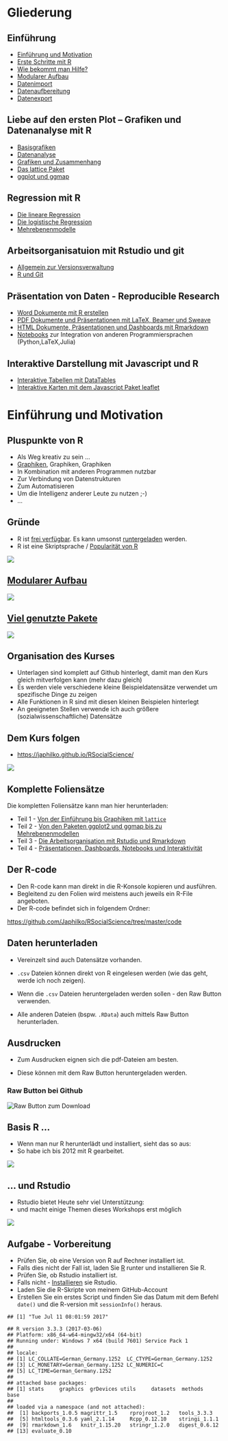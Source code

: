 Gliederung
==========

Einführung
----------

-   [Einführung und
    Motivation](https://japhilko.github.io/RSocialScience/intro/)
-   [Erste Schritte mit
    R](https://japhilko.github.io/RSocialScience/ersteSchritte)
-   [Wie bekommt man
    Hilfe?](https://japhilko.github.io/RSocialScience/hilfe/)
-   [Modularer
    Aufbau](https://japhilko.github.io/RSocialScience/Rmodular/)
-   [Datenimport](https://japhilko.github.io/RSocialScience/import/)
-   [Datenaufbereitung](https://japhilko.github.io/RSocialScience/Datenaufbereitung)
-   [Datenexport](https://japhilko.github.io/RSocialScience/export/)

Liebe auf den ersten Plot – Grafiken und Datenanalyse mit R
-----------------------------------------------------------

-   [Basisgrafiken](https://japhilko.github.io/RSocialScience/simpleGraphics/)
-   [Datenanalyse](https://japhilko.github.io/RSocialScience/Datenanalyse)
-   [Grafiken und
    Zusammenhang](https://japhilko.github.io/RSocialScience/multidimensional)
-   [Das lattice
    Paket](https://japhilko.github.io/RSocialScience/lattice)  
-   [ggplot und ggmap](https://japhilko.github.io/RSocialScience/ggplot)

Regression mit R
----------------

-   [Die lineare
    Regression](https://japhilko.github.io/RSocialScience/linreg)  
-   [Die logistische
    Regression](https://japhilko.github.io/RSocialScience/logreg)  
-   [Mehrebenenmodelle](https://japhilko.github.io/RSocialScience/multilevel/)

Arbeitsorganisatuion mit Rstudio und git
----------------------------------------

-   [Allgemein zur
    Versionsverwaltung](https://japhilko.github.io/RSocialScience/Versionsverwaltung)
-   [R und Git](https://japhilko.github.io/RSocialScience/rgit)

Präsentation von Daten - Reproducible Research
----------------------------------------------

-   [Word Dokumente mit R
    erstellen](https://japhilko.github.io/RSocialScience/r2wd)
-   [PDF Dokumente und Präsentationen mit LaTeX, Beamer und
    Sweave](https://japhilko.github.io/RSocialScience/r2pdf)
-   [HTML Dokumente, Präsentationen und Dashboards mit
    Rmarkdown](https://japhilko.github.io/RSocialScience/rmarkdown)
-   [Notebooks](https://japhilko.github.io/RSocialScience/notebooks) zur
    Integration von anderen Programmiersprachen (Python,LaTeX,Julia)

Interaktive Darstellung mit Javascript und R
--------------------------------------------

-   [Interaktive Tabellen mit
    DataTables](https://japhilko.github.io/RSocialScience/DataTables)
-   [Interaktive Karten mit dem Javascript Paket
    leaflet](https://japhilko.github.io/RSocialScience/leaflet)

Einführung und Motivation
=========================

Pluspunkte von R
----------------

-   Als Weg kreativ zu sein ...
-   [Graphiken](http://www.sr.bham.ac.uk/~ajrs/R/r-gallery.html),
    Graphiken, Graphiken
-   In Kombination mit anderen Programmen nutzbar
-   Zur Verbindung von Datenstrukturen
-   Zum Automatisieren
-   Um die Intelligenz anderer Leute zu nutzen ;-)
-   ...

Gründe
------

-   R ist [frei verfügbar](https://www.r-project.org/). Es kann umsonst
    [runtergeladen](http://www.inside-r.org/why-use-r) werden.
-   R ist eine Skriptsprache / [Popularität von
    R](http://blog.revolutionanalytics.com/popularity/)

![](http://d287f0h5fel5hu.cloudfront.net/blog/wp-content/uploads/2013/06/bar-learn-r-img11.png)

[Modularer Aufbau](http://stats.idre.ucla.edu/r/seminars/intro/)
----------------------------------------------------------------

![](http://revolution-computing.typepad.com/.a/6a010534b1db25970b01bb086253c2970d-500wi)

[Viel genutzte Pakete](https://gallery.shinyapps.io/cran-gauge/)
----------------------------------------------------------------

![](https://github.com/Japhilko/IntroR/raw/master/2017/slides/figure/CRANdownloads.PNG)

Organisation des Kurses
-----------------------

-   Unterlagen sind komplett auf Github hinterlegt, damit man den Kurs
    gleich mitverfolgen kann (mehr dazu gleich)
-   Es werden viele verschiedene kleine Beispieldatensätze verwendet um
    spezifische Dinge zu zeigen
-   Alle Funktionen in R sind mit diesen kleinen Beispielen hinterlegt
-   An geeigneten Stellen verwende ich auch
    größere (sozialwissenschaftliche) Datensätze

Dem Kurs folgen
---------------

-   <https://japhilko.github.io/RSocialScience/>

![](https://raw.githubusercontent.com/Japhilko/RSocialScience/master/slides/figure/HP_RSocialscience.PNG)

Komplette Foliensätze
---------------------

Die kompletten Foliensätze kann man hier herunterladen:

-   Teil 1 - [Von der Einführung bis Graphiken mit
    `lattice`](https://github.com/Japhilko/RSocialScience/blob/master/slides/RSocialScience1.pdf)
-   Teil 2 - [Von den Paketen ggplot2 und ggmap bis zu
    Mehrebenenmodellen](https://github.com/Japhilko/RSocialScience/blob/master/slides/RSocialScience2.pdf)
-   Teil 3 - [Die Arbeitsorganisation mit Rstudio und
    Rmarkdown](https://github.com/Japhilko/RSocialScience/blob/master/slides/RSocialScience3.pdf)
-   Teil 4 - [Präsentationen, Dashboards, Notebooks und
    Interaktivität](https://github.com/Japhilko/RSocialScience/blob/master/slides/RSocialScience4.pdf)

Der R-code
----------

-   Den R-code kann man direkt in die R-Konsole kopieren und ausführen.
-   Begleitend zu den Folien wird meistens auch jeweils ein
    R-File angeboten.
-   Der R-code befindet sich in folgendem Ordner:

<https://github.com/Japhilko/RSocialScience/tree/master/code>

Daten herunterladen
-------------------

-   Vereinzelt sind auch Datensätze vorhanden.

-   `.csv` Dateien können direkt von R eingelesen werden (wie das geht,
    werde ich noch zeigen).

-   Wenn die `.csv` Dateien heruntergeladen werden sollen - den Raw
    Button verwenden.

-   Alle anderen Dateien (bspw. `.RData`) auch mittels Raw
    Button herunterladen.

Ausdrucken
----------

-   Zum Ausdrucken eignen sich die pdf-Dateien am besten.

-   Diese können mit dem Raw Button heruntergeladen werden.

### Raw Button bei Github

![Raw Button zum
Download](https://raw.githubusercontent.com/Japhilko/GeoData/master/2016/slides/figure/GithubDownload.bmp)

Basis R ...
-----------

-   Wenn man nur R herunterlädt und installiert, sieht das so aus:
-   So habe ich bis 2012 mit R gearbeitet.

![](http://i1.wp.com/www.rensenieuwenhuis.nl/wp-content/uploads/2008/11/2-r.jpg)

... und Rstudio
---------------

-   Rstudio bietet Heute sehr viel Unterstützung:
-   und macht einige Themen dieses Workshops erst möglich

![](http://rprogramming.net/wp-content/uploads/2012/10/RStudio-Screenshot.png)

Aufgabe - Vorbereitung
----------------------

-   Prüfen Sie, ob eine Version von R auf Rechner installiert ist.
-   Falls dies nicht der Fall ist, laden Sie [R](r-project.org) runter
    und installieren Sie R.
-   Prüfen Sie, ob Rstudio installiert ist.
-   Falls nicht - [Installieren](http://www.rstudio.com/) sie Rstudio.
-   Laden Sie die R-Skripte von meinem GitHub-Account
-   Erstellen Sie ein erstes Script und finden Sie das Datum mit dem
    Befehl `date()` und die R-version mit `sessionInfo()` heraus.

<!-- -->

    ## [1] "Tue Jul 11 08:01:59 2017"

    ## R version 3.3.3 (2017-03-06)
    ## Platform: x86_64-w64-mingw32/x64 (64-bit)
    ## Running under: Windows 7 x64 (build 7601) Service Pack 1
    ## 
    ## locale:
    ## [1] LC_COLLATE=German_Germany.1252  LC_CTYPE=German_Germany.1252   
    ## [3] LC_MONETARY=German_Germany.1252 LC_NUMERIC=C                   
    ## [5] LC_TIME=German_Germany.1252    
    ## 
    ## attached base packages:
    ## [1] stats     graphics  grDevices utils     datasets  methods   base     
    ## 
    ## loaded via a namespace (and not attached):
    ##  [1] backports_1.0.5 magrittr_1.5    rprojroot_1.2   tools_3.3.3    
    ##  [5] htmltools_0.3.6 yaml_2.1.14     Rcpp_0.12.10    stringi_1.1.1  
    ##  [9] rmarkdown_1.6   knitr_1.15.20   stringr_1.2.0   digest_0.6.12  
    ## [13] evaluate_0.10
